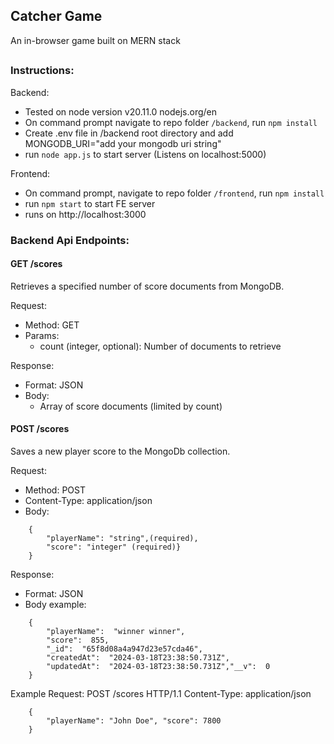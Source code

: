 ## Catcher Game
An in-browser game built on MERN stack
##

### Instructions:
Backend:
 - Tested on node version v20.11.0 nodejs.org/en
 - On command prompt navigate to repo folder `/backend`, run `npm install`
 - Create .env file in /backend root directory and add MONGODB_URI="add your mongodb uri string"
 - run `node app.js` to start server (Listens on localhost:5000)

Frontend:
 - On command prompt, navigate to repo folder `/frontend`, run `npm install`
 - run `npm start` to start FE server
 - runs on http://localhost:3000

###  Backend Api Endpoints:

#### GET /scores
Retrieves a specified number of score documents from MongoDB.

Request:
 * Method: GET
 * Params: 
	 * count (integer, optional): Number of documents to retrieve

Response:
* Format: JSON
* Body:
	* Array of score documents (limited by count)

#### POST /scores
Saves a new player score to the MongoDb collection.

Request:
* Method: POST
* Content-Type: application/json
* Body:
 ```
	 {
		 "playerName": "string",(required),
		 "score": "integer" (required)}
	 }
```

Response:
* Format: JSON
* Body example:
```
	{
		"playerName":  "winner winner",
		"score":  855,
		"_id":  "65f8d08a4a947d23e57cda46",
		"createdAt":  "2024-03-18T23:38:50.731Z",
		"updatedAt":  "2024-03-18T23:38:50.731Z","__v":  0
	}
```

Example Request:
POST /scores HTTP/1.1 Content-Type: application/json
 ```
	 { 
		 "playerName": "John Doe", "score": 7800 
	 }
 ```
